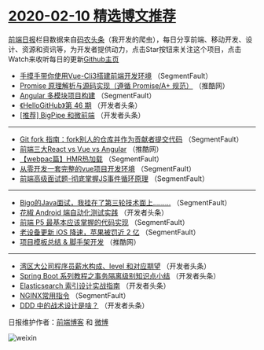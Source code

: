 # [2020-02-10 精选博文推荐](http://hao.caibaojian.com/date/2020/02/10)

[前端日报](http://caibaojian.com/c/news)栏目数据来自[码农头条](http://hao.caibaojian.com/)（我开发的爬虫），每日分享前端、移动开发、设计、资源和资讯等，为开发者提供动力，点击Star按钮来关注这个项目，点击Watch来收听每日的更新[Github主页](https://github.com/kujian/frontendDaily)
* [手摸手带你使用Vue-Cli3搭建前端开发环境](http://hao.caibaojian.com/137195.html) （SegmentFault）
* [Promise 原理解析与源码实现（遵循 Promise/A+ 规范）](http://hao.caibaojian.com/137213.html) （推酷网）
* [Angular 多模块项目构建](http://hao.caibaojian.com/137191.html) （SegmentFault）
* [《HelloGitHub》第 46 期](http://hao.caibaojian.com/137202.html) （开发者头条）
* [[推荐] BigPipe 和微前端](http://hao.caibaojian.com/137204.html) （开发者头条）

***
* [Git fork 指南：fork别人的仓库并作为贡献者提交代码](http://hao.caibaojian.com/137196.html) （SegmentFault）
* [前端三大React vs Vue vs Angular](http://hao.caibaojian.com/137214.html) （推酷网）
* [【webpac篇】HMR热加载](http://hao.caibaojian.com/137197.html) （SegmentFault）
* [从零开发一套完整的vue项目开发环境](http://hao.caibaojian.com/137188.html) （SegmentFault）
* [前端高级面试题-彻底掌握JS事件循环原理](http://hao.caibaojian.com/137189.html) （SegmentFault）

***
* [Bigo的Java面试，我挂在了第三轮技术面上&#8230;&#8230;&#8230;](http://hao.caibaojian.com/137192.html) （SegmentFault）
* [花椒 Android 端自动化测试实践](http://hao.caibaojian.com/137203.html) （开发者头条）
* [前端 P5 最基本应该掌握的代码实现](http://hao.caibaojian.com/137193.html) （SegmentFault）
* [老设备更新 iOS 降速，苹果被罚近 2 亿](http://hao.caibaojian.com/137194.html) （SegmentFault）
* [项目模板总结 &amp; 脚手架开发](http://hao.caibaojian.com/137212.html) （推酷网）

***
* [湾区大公司程序员薪水构成、level 和对应期望](http://hao.caibaojian.com/137198.html) （开发者头条）
* [Spring Boot 系列教程之事务隔离级别知识点小结](http://hao.caibaojian.com/137199.html) （开发者头条）
* [Elasticsearch 索引设计实战指南](http://hao.caibaojian.com/137200.html) （开发者头条）
* [NGINX常用指令](http://hao.caibaojian.com/137190.html) （SegmentFault）
* [DDD 中的战术设计是啥？](http://hao.caibaojian.com/137201.html) （开发者头条）

日报维护作者：[前端博客](http://caibaojian.com/) 和 [微博](http://caibaojian.com/go/weibo)

![weixin](https://user-images.githubusercontent.com/3055447/38468989-651132ac-3b80-11e8-8e6b-15122322a9d7.png)